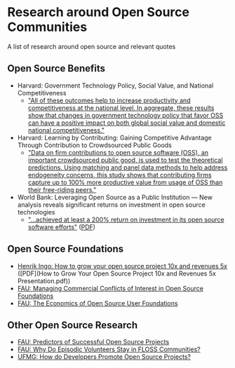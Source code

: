 # Research around Open Source Communities

A list of research around open source and relevant quotes

## Open Source Benefits

* Harvard: Government Technology Policy, Social Value, and National Competitiveness
  * ["All of these outcomes help to increase productivity and competitiveness at the national level. In aggregate, these results show that changes in government technology policy that favor OSS can have a positive impact on both global social value and domestic national competitiveness."](https://hbswk.hbs.edu/item/government-technology-policy-social-value-and-national-competitiveness)
* Harvard: Learning by Contributing: Gaining Competitive Advantage Through Contribution to Crowdsourced Public Goods
  * ["Data on firm contributions to open source software (OSS), an important crowdsourced public good, is used to test the theoretical predictions. Using matching and panel data methods to help address endogeneity concerns, this study shows that contributing firms capture up to 100% more productive value from usage of OSS than their free-riding peers."](https://www.hbs.edu/faculty/Pages/item.aspx?num=54809)
* World Bank: Leveraging Open Source as a Public Institution — New analysis reveals significant returns on investment in open source technologies
  * ["...achieved at least a 200% return on investment in its open source software efforts"](https://blogs.worldbank.org/opendata/leveraging-open-source-public-institution-new-analysis-reveals-significant-returns-investment-open) ([PDF](OpenDRI-and-GeoNode-a-Case-Study-on-Institutional-Investments-in-Open-Source.pdf))

## Open Source Foundations

* [Henrik Ingo: How to grow your open source project 10x and revenues 5x](http://openlife.cc/blogs/2010/november/how-grow-your-open-source-project-10x-and-revenues-5x) ([PDF](How to Grow Your Open Source Project 10x and Revenues 5x Presentation.pdf))
* [FAU: Managing Commercial Conflicts of Interest in Open Source Foundations](hazer-2018-thesis.pdf)
* [FAU: The Economics of Open Source User Foundations](schwab-2018-arbeit.pdf)


## Other Open Source Research

* [FAU: Predictors of Successful Open Source Projects](frieß-2019-thesis.pdf)
* [FAU: Why Do Episodic Volunteers Stay in FLOSS Communities?](8656_Preprint.pdf)
* [UFMG: How do Developers Promote Open Source Projects?](1908.04219.pdf)

